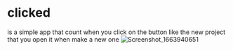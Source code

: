 # clicked
is a simple app that count when you click on the button 
like the new project that you open it when make a new one  ![Screenshot_1663940651](https://user-images.githubusercontent.com/68062657/191977101-ac669ad3-7949-419c-9e59-266cc27b6573.png)
